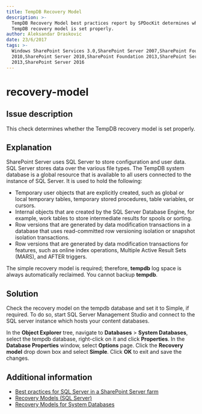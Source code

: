 ```yaml
---
title: TempDB Recovery Model
description: >-
  TempDB Recovery Model best practices report by SPDocKit determines whether the
  TempDB recovery model is set properly.
author: Aleksandar Draskovic
date: 23/6/2017
tags: >-
  Windows SharePoint Services 3.0,SharePoint Server 2007,SharePoint Foundation
  2010,SharePoint Server 2010,SharePoint Foundation 2013,SharePoint Server
  2013,SharePoint Server 2016
---
```


# recovery-model

## Issue description

This check determines whether the TempDB recovery model is set properly.

## Explanation

SharePoint Server uses SQL Server to store configuration and user data. SQL Server stores data over the various file types. The TempDB system database is a global resource that is available to all users connected to the instance of SQL Server. It is used to hold the following:

* Temporary user objects that are explicitly created, such as global or local temporary tables, temporary stored procedures, table variables, or cursors.
* Internal objects that are created by the SQL Server Database Engine, for example, work tables to store intermediate results for spools or sorting.
* Row versions that are generated by data modification transactions in a database that uses read-committed row versioning isolation or snapshot isolation transactions.
* Row versions that are generated by data modification transactions for features, such as online index operations, Multiple Active Result Sets \(MARS\), and AFTER triggers.

The simple recovery model is required; therefore, **tempdb** log space is always automatically reclaimed. You cannot backup **tempdb**.

## Solution

Check the recovery model on the tempdb database and set it to Simple, if required. To do so, start SQL Server Management Studio and connect to the SQL server instance which hosts your content databases.

In the **Object Explorer** tree, navigate to **Databases** &gt; **System Databases**, select the tempdb database, right-click on it and click **Properties**. In the **Database Properties** window, select **Options** page. Click the **Recovery model** drop down box and select **Simple**. Click **OK** to exit and save the changes.

## Additional information

* [Best practices for SQL Server in a SharePoint Server farm](https://technet.microsoft.com/en-us/library/hh292622.aspx)
* [Recovery Models \(SQL Server\)](https://docs.microsoft.com/en-us/sql/relational-databases/backup-restore/recovery-models-sql-server)
* [Recovery Models for System Databases](https://technet.microsoft.com/en-us/library/ms365937%28v=sql.105%29.aspx)

